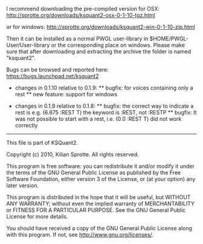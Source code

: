 I recommend downloading the pre-compiled version for OSX:
http://sprotte.org/downloads/ksquant2-osx-0-1-10-tgz.html

or for windows:
http://sprotte.org/downloads/ksquant2-win-0-1-10-zip.html

Then it can be installed as a normal PWGL user-library in
$HOME/PWGL-User/User-library or the corresponding place on
windows. Please make sure that after downloading and extracting the
archive the folder is named "ksquant2".

Bugs can be browsed and reported here:
https://bugs.launchpad.net/ksquant2

* changes in 0.1.10 relative to 0.1.9:
** bugfix: for voices containing only a rest
** new feature: support for windows

* changes in 0.1.9 relative to 0.1.8:
** bugfix: the correct way to indicate a rest is e.g. (6.875 :REST T)
           the keyword is :REST, not :RESTP
** bugfix: It was not possible to start with a rest, i.e. (0.0 :REST T)
           did not work correctly

--------------------------------------------------------------------------------

This file is part of KSQuant2.

Copyright (c) 2010, Kilian Sprotte. All rights reserved.

This program is free software: you can redistribute it and/or modify
it under the terms of the GNU General Public License as published by
the Free Software Foundation, either version 3 of the License, or
(at your option) any later version.

This program is distributed in the hope that it will be useful,
but WITHOUT ANY WARRANTY; without even the implied warranty of
MERCHANTABILITY or FITNESS FOR A PARTICULAR PURPOSE.  See the
GNU General Public License for more details.

You should have received a copy of the GNU General Public License
along with this program.  If not, see <http://www.gnu.org/licenses/>.
